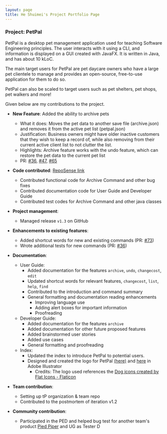 ```yaml
---
layout: page
title: He Shuimei's Project Portfolio Page
---
```


### Project: PetPal

PetPal is a desktop pet management application used for teaching Software Engineering principles.
The user interacts with it using a CLI, and information is displayed on a GUI created with JavaFX.
It is written in Java, and has about 10 kLoC.

The main target users for PetPal are pet daycare owners who have a large pet clientele to manage and provides
an open-source, free-to-use application for them to do so.

PetPal can also be scaled to target users such as pet shelters, pet shops, pet walkers and more!

Given below are my contributions to the project.

* **New Feature**: Added the ability to archive pets
    * What it does: Moves the pet data to another save file (archive.json) and removes it from the active pet list (petpal.json)
    * Justification: Business owners might have older inactive customers that they wish to keep a record of, while also removing from their current active client list to not clutter the list.
    * Highlights: Archive feature works with the undo feature, which can restore the pet data to the current pet list
    * PR: [#36](https://github.com/AY2223S2-CS2103T-T14-2/tp/pull/36), [#47](https://github.com/AY2223S2-CS2103T-T14-2/tp/pull/47), [#65](https://github.com/AY2223S2-CS2103T-T14-2/tp/pull/65)


* **Code contributed**: [RepoSense link](https://nus-cs2103-ay2223s2.github.io/tp-dashboard/?search=shuimeihe&breakdown=true&sort=groupTitle%20dsc&sortWithin=title&since=2023-02-17&timeframe=commit&mergegroup=&groupSelect=groupByRepos&checkedFileTypes=docs~functional-code~test-code~other)
    * Contributed functional code for Archive Command and other bug fixes
    * Contributed documentation code for User Guide and Developer Guide
    * Contributed test codes for Archive Command and other java classes

* **Project management**:
    * Managed release `v1.3` on GitHub


* **Enhancements to existing features**:
    * Added shortcut words for new and existing commands (PR: [#73](https://github.com/AY2223S2-CS2103T-T14-2/tp/pull/73))
    * Wrote additional tests for new commands (PR: [#36](https://github.com/AY2223S2-CS2103T-T14-2/tp/pull/36))


* **Documentation**:
    * User Guide:
        * Added documentation for the features `archive`, `undo`, `changecost`, `edit`
        * Updated shortcut words for relevant features, `changecost`, `list`, `help`, `find`
        * Contributed to the introduction and command summary
        * General formatting and documentation reading enhancements
          * Improving language use
          * Adding alert boxes for important information
          * Proofreading
    * Developer Guide:
        * Added documentation for the features `archive`
        * Added documentation for other future proposed features
        * Added brainstormed user stories
        * Added use cases
        * General formatting and proofreading
    * Index:
        * Updated the index to introduce PetPal to potential users.
        * Designed and created the logo for PetPal [(here)](https://ay2223s2-cs2103t-t14-2.github.io/tp/images/UI/logo2-alt.png) and [here](https://ay2223s2-cs2103t-t14-2.github.io/tp/images/UI/logo2.png) in Adobe Illustrator
          * Credits: The logo used references the [Dog icons created by Flat Icons - Flaticon](https://www.flaticon.com/free-icons/dog)

* **Team contribution**:
    * Setting up tP organization & team repo
    * Contributed to the postmortem of iteration v1.2

* **Community contribution**:
    * Participated in the PED and helped bug test for another team's product [Pied Piper](https://github.com/AY2223S2-CS2103T-W15-3/tp/issues) and UG as Tester D

